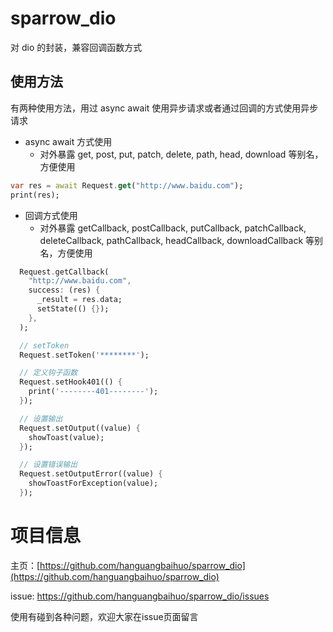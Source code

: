 # sparrow_dio

对 dio 的封装，兼容回调函数方式

## 使用方法

有两种使用方法，用过 async await 使用异步请求或者通过回调的方式使用异步请求

- async await 方式使用
  - 对外暴露 get, post, put, patch, delete, path, head, download 等别名，方便使用

```dart
var res = await Request.get("http://www.baidu.com");
print(res);
```

- 回调方式使用
  - 对外暴露 getCallback, postCallback, putCallback, patchCallback, deleteCallback, pathCallback, headCallback, downloadCallback 等别名，方便使用

```dart
  Request.getCallback(
    "http://www.baidu.com",
    success: (res) {
      _result = res.data;
      setState(() {});
    },
  );
```

```dart
  // setToken
  Request.setToken('********');

  // 定义钩子函数
  Request.setHook401(() {
    print('--------401--------');
  });

  // 设置输出
  Request.setOutput((value) {
    showToast(value);
  });

  // 设置错误输出
  Request.setOutputError((value) {
    showToastForException(value);
  });
```

# 项目信息

主页：[https://github.com/hanguangbaihuo/sparrow_dio](https://github.com/hanguangbaihuo/sparrow_dio)

issue: https://github.com/hanguangbaihuo/sparrow_dio/issues

使用有碰到各种问题，欢迎大家在issue页面留言

